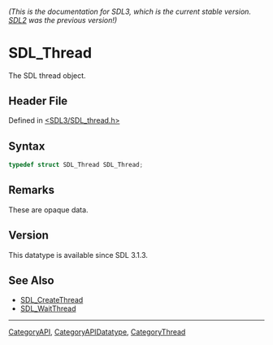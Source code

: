 ###### (This is the documentation for SDL3, which is the current stable version. [SDL2](https://wiki.libsdl.org/SDL2/) was the previous version!)
# SDL_Thread

The SDL thread object.

## Header File

Defined in [<SDL3/SDL_thread.h>](https://github.com/libsdl-org/SDL/blob/main/include/SDL3/SDL_thread.h)

## Syntax

```c
typedef struct SDL_Thread SDL_Thread;
```

## Remarks

These are opaque data.

## Version

This datatype is available since SDL 3.1.3.

## See Also

- [SDL_CreateThread](SDL_CreateThread)
- [SDL_WaitThread](SDL_WaitThread)

----
[CategoryAPI](CategoryAPI), [CategoryAPIDatatype](CategoryAPIDatatype), [CategoryThread](CategoryThread)

